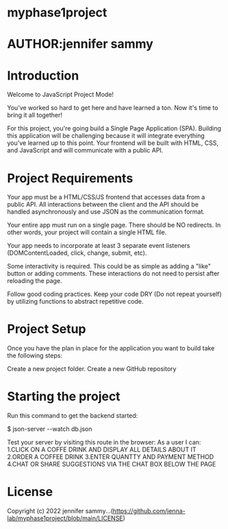 # myphase1project

# AUTHOR:jennifer sammy

# Introduction

Welcome to JavaScript Project Mode!

You’ve worked so hard to get here and have learned a ton. Now it's time to bring it all together!

For this project, you're going build a Single Page Application (SPA). Building this application will be challenging because it will integrate everything you've learned up to this point. Your frontend will be built with HTML, CSS, and JavaScript and will communicate with a public API.

# Project Requirements

Your app must be a HTML/CSS/JS frontend that accesses data from a public API. All interactions between the client and the API should be handled asynchronously and use JSON as the communication format.

Your entire app must run on a single page. There should be NO redirects. In other words, your project will contain a single HTML file.

Your app needs to incorporate at least 3 separate event listeners (DOMContentLoaded, click, change, submit, etc).

Some interactivity is required. This could be as simple as adding a "like" button or adding comments. These interactions do not need to persist after reloading the page.

Follow good coding practices. Keep your code DRY (Do not repeat yourself) by utilizing functions to abstract repetitive code.

# Project Setup

Once you have the plan in place for the application you want to build take the following steps:

Create a new project folder. Create a new GitHub repository

# Starting the project

Run this command to get the backend started:

$ json-server --watch db.json

Test your server by visiting this route in the browser:
As a user I can:
 1.CLICK ON A COFFE DRINK AND DISPLAY ALL DETAILS ABOUT IT
 2.ORDER A COFFEE DRINK
 3.ENTER QUANTTY AND PAYMENT METHOD
 4.CHAT OR SHARE SUGGESTIONS VIA THE CHAT BOX BELOW THE PAGE

# License
Copyright (c) 2022 jennifer sammy...(https://github.com/jenna-lab/myphase1project/blob/main/LICENSE)





